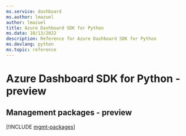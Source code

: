 ```yaml
---
ms.service: dashboard
ms.author: lmazuel
author: lmazuel
title: Azure Dashboard SDK for Python
ms.data: 10/13/2022
description: Reference for Azure Dashboard SDK for Python
ms.devlang: python
ms.topic: reference
---
```

# Azure Dashboard SDK for Python - preview

## Management packages - preview
[!INCLUDE [mgmt-packages](dashboard-mgmt-index.md)]